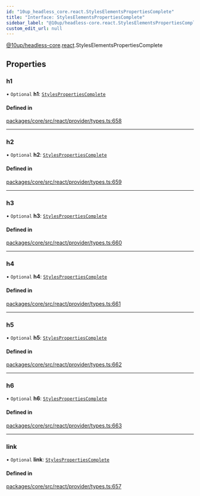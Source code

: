 ```yaml
---
id: "10up_headless_core.react.StylesElementsPropertiesComplete"
title: "Interface: StylesElementsPropertiesComplete"
sidebar_label: "@10up/headless-core.react.StylesElementsPropertiesComplete"
custom_edit_url: null
---
```


[@10up/headless-core](../modules/10up_headless_core.md).[react](../namespaces/10up_headless_core.react.md).StylesElementsPropertiesComplete

## Properties

### h1

• `Optional` **h1**: [`StylesPropertiesComplete`](../namespaces/10up_headless_core.react.md#stylespropertiescomplete)

#### Defined in

[packages/core/src/react/provider/types.ts:658](https://github.com/10up/headless/blob/5293da0/packages/core/src/react/provider/types.ts#L658)

___

### h2

• `Optional` **h2**: [`StylesPropertiesComplete`](../namespaces/10up_headless_core.react.md#stylespropertiescomplete)

#### Defined in

[packages/core/src/react/provider/types.ts:659](https://github.com/10up/headless/blob/5293da0/packages/core/src/react/provider/types.ts#L659)

___

### h3

• `Optional` **h3**: [`StylesPropertiesComplete`](../namespaces/10up_headless_core.react.md#stylespropertiescomplete)

#### Defined in

[packages/core/src/react/provider/types.ts:660](https://github.com/10up/headless/blob/5293da0/packages/core/src/react/provider/types.ts#L660)

___

### h4

• `Optional` **h4**: [`StylesPropertiesComplete`](../namespaces/10up_headless_core.react.md#stylespropertiescomplete)

#### Defined in

[packages/core/src/react/provider/types.ts:661](https://github.com/10up/headless/blob/5293da0/packages/core/src/react/provider/types.ts#L661)

___

### h5

• `Optional` **h5**: [`StylesPropertiesComplete`](../namespaces/10up_headless_core.react.md#stylespropertiescomplete)

#### Defined in

[packages/core/src/react/provider/types.ts:662](https://github.com/10up/headless/blob/5293da0/packages/core/src/react/provider/types.ts#L662)

___

### h6

• `Optional` **h6**: [`StylesPropertiesComplete`](../namespaces/10up_headless_core.react.md#stylespropertiescomplete)

#### Defined in

[packages/core/src/react/provider/types.ts:663](https://github.com/10up/headless/blob/5293da0/packages/core/src/react/provider/types.ts#L663)

___

### link

• `Optional` **link**: [`StylesPropertiesComplete`](../namespaces/10up_headless_core.react.md#stylespropertiescomplete)

#### Defined in

[packages/core/src/react/provider/types.ts:657](https://github.com/10up/headless/blob/5293da0/packages/core/src/react/provider/types.ts#L657)
